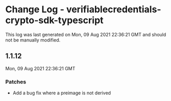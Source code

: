 # Change Log - verifiablecredentials-crypto-sdk-typescript

This log was last generated on Mon, 09 Aug 2021 22:36:21 GMT and should not be manually modified.

## 1.1.12
Mon, 09 Aug 2021 22:36:21 GMT

### Patches

- Add a bug fix where a preimage is not derived


